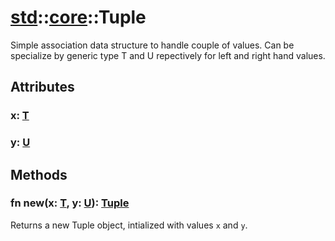 # [std](/libs/std/)::[core](/libs/std/core/)::Tuple

Simple association data structure to handle couple of values.
Can be specialize by generic type T and U repectively for left and right hand values.

## Attributes

### x:&nbsp;[T](/libs/std/core/type.T.md)

### y:&nbsp;[U](/libs/std/core/type.U.md)

## Methods
### fn new(x:&nbsp;[T](/libs/std/core/type.T.md), y:&nbsp;[U](/libs/std/core/type.U.md)):&nbsp;[Tuple](/libs/std/core/type.Tuple.md)<Badge text="native" /><Badge text="static" />

Returns a new Tuple object, intialized with values `x` and `y`.
